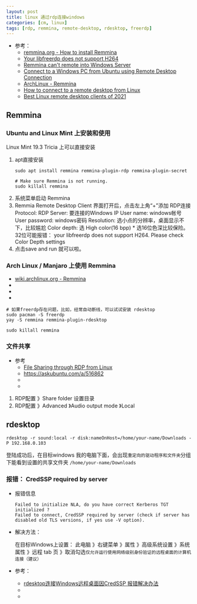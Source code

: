 ```yaml
---
layout: post
title: linux 通过rdp连接windows
categories: [cm, linux]
tags: [rdp, remmina, remote-desktop, rdesktop, freerdp]
---
```


* 参考： 
    * [remmina.org - How to install Remmina](https://remmina.org/how-to-install-remmina/)
    * [Your libfreerdp does not support H264](https://gitlab.com/Remmina/Remmina/-/issues/1584)
    * [Remmina can't remote into Windows Server](https://unix.stackexchange.com/a/440813)
    * [Connect to a Windows PC from Ubuntu using Remote Desktop Connection](https://www.digitalcitizen.life/connecting-windows-remote-desktop-ubuntu/)
    * [ArchLinux - Remmina](https://wiki.archlinux.org/index.php/Remmina)
    * [How to connect to a remote desktop from Linux](https://opensource.com/article/18/6/linux-remote-desktop)
    * [Best Linux remote desktop clients of 2021](https://www.techradar.com/best/best-linux-remote-desktop-clients)

## Remmina

### Ubuntu and Linux Mint 上安装和使用

Linux Mint 19.3 Tricia 上可以直接安装

1. apt直接安装
    ~~~
    sudo apt install remmina remmina-plugin-rdp remmina-plugin-secret

    # Make sure Remmina is not running. 
    sudo killall remmina
    ~~~
1. 系统菜单启动 Remmina
1. Remmia Remote Desktop Client 界面打开后，点击左上角“+”添加 RDP连接
    Protocol: RDP
    Server: 要连接的Windows IP
    User name: windows帐号
    User password: windows密码
    Resolution: 选小点的分辨率，桌面显示不下，比较尴尬
    Color depth: 选 High color(16 bpp)
        * 选16位色深比较保险。32位可能报错： 
          your libfreerdp does not support H264. Please check Color Depth settings
1. 点击save and run 就可以啦。


### Arch Linux / Manjaro 上使用 Remmina

* [wiki.archlinux.org - Remmina](https://wiki.archlinux.org/index.php/Remmina)
* []()
* []()
* []()

~~~
# 如果freerdp存在问题，比如，经常自动断线，可以试试安装 rdesktop
sudo pacman -S freerdp
yay -S remmina remmina-plugin-rdesktop

sudo killall remmina
~~~


### 文件共享

* 参考
  * [File Sharing through RDP from Linux](https://cat.pdx.edu/platforms/linux/remote-access/file-sharing-rdp-from-linux/)
  * <https://askubuntu.com/a/516862>
  * []()
  * []()

1. RDP配置 》Share folder 设置目录
1. RDP配置 》Advanced 》Audio output mode 》Local



## rdesktop

~~~
rdesktop -r sound:local -r disk:nameOnHost=/home/your-name/Downloads -P 192.168.0.103
~~~

登陆成功后，在目标windows 我的电脑下面，会出现`重定向的驱动程序和文件夹`分组下能看到设置的共享文件夹 `/home/your-name/Downloads`


### 报错： CredSSP required by server

* 报错信息
  ~~~
  Failed to initialize NLA, do you have correct Kerberos TGT initialized ?
  Failed to connect, CredSSP required by server (check if server has disabled old TLS versions, if yes use -V option).
  ~~~

* 解决方法：

  在目标Windows上设置： 此电脑 》右键菜单 》属性 》高级系统设置 》系统属性 》远程 tab 页 》取消勾选`仅允许运行使用网络级别身份验证的远程桌面的计算机连接（建议）`

* 参考：
  * [rdesktop连接Windows远程桌面因CredSSP 报错解决办法](https://zhuanlan.zhihu.com/p/371497627)
  * []()
  * []()














































